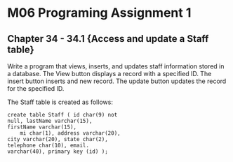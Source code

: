 # M06 Programing Assignment 1
## Chapter 34 - 34.1 {Access and update a Staff table}

Write a program that views, inserts, and updates staff information stored in a database. The View button displays a record with a specified ID. The insert button inserts and new record. The update button updates the record for the specified ID. 

The Staff table is created as follows:

```
create table Staff ( id char(9) not 
null, lastName varchar(15),
firstName varchar(15),
    mi char(1), address varchar(20),
city varchar(20), state char(2),
telephone char(10), email.
varchar(40), primary key (id) );
```